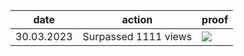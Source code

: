 |date|action|proof|
|---|---|---|
|30.03.2023|Surpassed 1111 views|![](https://user-images.githubusercontent.com/43885024/228684074-0cc7fe96-77a6-4ccd-b210-3f73a8280a89.png)|

